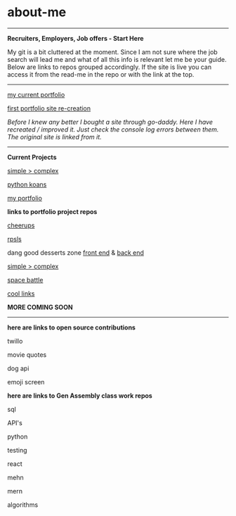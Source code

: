 # about-me

******

__Recruiters, Employers, Job offers _-_ Start Here__

My git is a bit cluttered at the moment. Since I am not sure where the job search will lead me and what of all this info is relevant let me be your guide.
Below are links to repos grouped accordingly. If the site is live you can access it from the read-me in the repo or with the link at the top.

------

[my current portfolio](https://brianlovega.github.io/portfolio-improvements/)


[first portfolio site re-creation](https://brianloveless-copy.netlify.com/)

_Before I knew any better I bought a site through go-daddy. Here I have recreated / improved it. Just check the console log errors between them. The original site is linked from it._

______

__Current Projects__

[simple > complex](https://github.com/BrianLoveGa/proj4-simple-over-complex)

[python koans](https://github.com/BrianLoveGa/python_koans)

[my portfolio ](https://github.com/BrianLoveGa/portfolio-improvements)




__links to portfolio project repos__


[cheerups](https://github.com/BrianLoveGa/project-2-cheerupApp)

[rpsls](https://github.com/BrianLoveGa/game-rock-paper-scissors)

dang good desserts zone [front end](https://github.com/esin87/ga-seir-project3-frontend) & [back end](https://github.com/esin87/ga-seir-project3)

[simple > complex](https://github.com/BrianLoveGa/proj4-simple-over-complex)

[space battle](https://github.com/BrianLoveGa/space-battle-game)

[cool links](https://github.com/BrianLoveGa/cool-LinksPage)


__MORE COMING SOON__


******

__here are links to open source contributions__

twillo

movie quotes

dog api

emoji screen





__here are links to Gen Assembly class work repos__

sql

API's

python

testing

react

mehn

mern

algorithms




